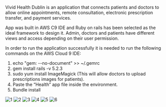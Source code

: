 Vivid Health Dublin is an application that connects patients and doctors to allow online appointments, remote consultation, electronic prescription transfer, and payment services.

App was built in AWS C9 IDE and Ruby on rails has been selected as the ideal framework to design it. Admin, doctors and patients have different views and access depending on their user permission.

In order to run the application successfully it is needed to run the following commands on the AWS Cloud 9 IDE:

1) echo "gem: --no-document" >> ~/.gemrc
2) gem install rails -v 5.2.3
3) sudo yum install ImageMagick (This will allow doctors to upload prescriptions images for patients).
4) Paste the “Health” app file inside the environment.
5) Bundle install

![1](https://user-images.githubusercontent.com/38048846/128731143-f8df074b-0954-474e-9182-80a36831631f.png)
![2](https://user-images.githubusercontent.com/38048846/128731150-9c09c7d8-dbda-4aa8-ae5d-13457a4c8986.png)
![3](https://user-images.githubusercontent.com/38048846/128731152-87c69a6b-8e46-4fef-8f33-798a45677f47.png)
![4](https://user-images.githubusercontent.com/38048846/128731153-ed2b9002-548e-4eca-82b4-9be0df107a34.png)
![5](https://user-images.githubusercontent.com/38048846/128731139-b79f22fe-f2a6-4856-bba4-42ee1b10e05b.png)
![6](https://user-images.githubusercontent.com/38048846/128731547-5a307ccc-2f3e-4ed0-a33a-6d38dd53b0ca.png)
